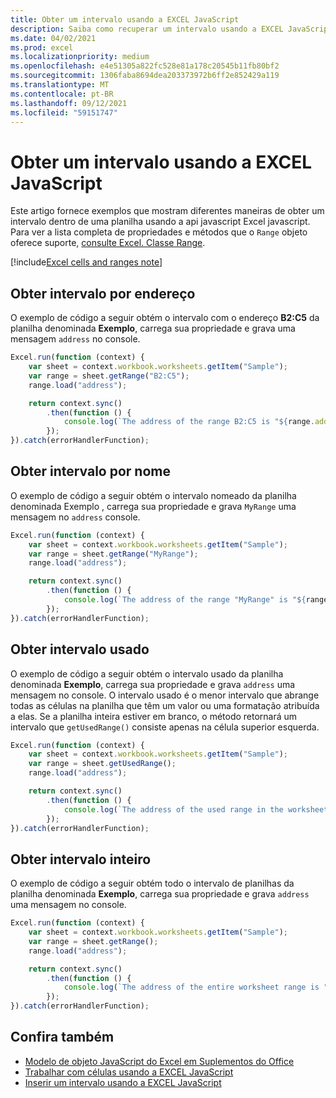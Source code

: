 ```yaml
---
title: Obter um intervalo usando a EXCEL JavaScript
description: Saiba como recuperar um intervalo usando a EXCEL JavaScript.
ms.date: 04/02/2021
ms.prod: excel
ms.localizationpriority: medium
ms.openlocfilehash: e4e51305a822fc528e81a178c20545b11fb80bf2
ms.sourcegitcommit: 1306faba8694dea203373972b6ff2e852429a119
ms.translationtype: MT
ms.contentlocale: pt-BR
ms.lasthandoff: 09/12/2021
ms.locfileid: "59151747"
---
```

# <a name="get-a-range-using-the-excel-javascript-api"></a>Obter um intervalo usando a EXCEL JavaScript

Este artigo fornece exemplos que mostram diferentes maneiras de obter um intervalo dentro de uma planilha usando a api javascript Excel javascript. Para ver a lista completa de propriedades e métodos que o `Range` objeto oferece suporte, [consulte Excel. Classe Range](/javascript/api/excel/excel.range).

[!include[Excel cells and ranges note](../includes/note-excel-cells-and-ranges.md)]

## <a name="get-range-by-address"></a>Obter intervalo por endereço

O exemplo de código a seguir obtém o intervalo com o endereço **B2:C5** da planilha denominada **Exemplo**, carrega sua propriedade e grava uma mensagem `address` no console.

```js
Excel.run(function (context) {
    var sheet = context.workbook.worksheets.getItem("Sample");
    var range = sheet.getRange("B2:C5");
    range.load("address");

    return context.sync()
        .then(function () {
            console.log(`The address of the range B2:C5 is "${range.address}"`);
        });
}).catch(errorHandlerFunction);
```

## <a name="get-range-by-name"></a>Obter intervalo por nome

O exemplo de código a seguir obtém o intervalo nomeado da planilha denominada Exemplo , carrega sua propriedade e grava `MyRange` uma mensagem no  `address` console.

```js
Excel.run(function (context) {
    var sheet = context.workbook.worksheets.getItem("Sample");
    var range = sheet.getRange("MyRange");
    range.load("address");

    return context.sync()
        .then(function () {
            console.log(`The address of the range "MyRange" is "${range.address}"`);
        });
}).catch(errorHandlerFunction);
```

## <a name="get-used-range"></a>Obter intervalo usado

O exemplo de código a seguir obtém o intervalo usado da planilha denominada **Exemplo**, carrega sua propriedade e grava `address` uma mensagem no console. O intervalo usado é o menor intervalo que abrange todas as células na planilha que têm um valor ou uma formatação atribuída a elas. Se a planilha inteira estiver em branco, o método retornará um intervalo que `getUsedRange()` consiste apenas na célula superior esquerda.

```js
Excel.run(function (context) {
    var sheet = context.workbook.worksheets.getItem("Sample");
    var range = sheet.getUsedRange();
    range.load("address");

    return context.sync()
        .then(function () {
            console.log(`The address of the used range in the worksheet is "${range.address}"`);
        });
}).catch(errorHandlerFunction);
```

## <a name="get-entire-range"></a>Obter intervalo inteiro

O exemplo de código a seguir obtém todo o intervalo de planilhas da planilha denominada **Exemplo**, carrega sua propriedade e grava `address` uma mensagem no console.

```js
Excel.run(function (context) {
    var sheet = context.workbook.worksheets.getItem("Sample");
    var range = sheet.getRange();
    range.load("address");

    return context.sync()
        .then(function () {
            console.log(`The address of the entire worksheet range is "${range.address}"`);
        });
}).catch(errorHandlerFunction);
```

## <a name="see-also"></a>Confira também

- [Modelo de objeto JavaScript do Excel em Suplementos do Office](excel-add-ins-core-concepts.md)
- [Trabalhar com células usando a EXCEL JavaScript](excel-add-ins-cells.md)
- [Inserir um intervalo usando a EXCEL JavaScript](excel-add-ins-ranges-insert.md)
